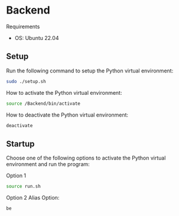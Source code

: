# Backend

Requirements
- OS: Ubuntu 22.04

## Setup

Run the following command to setup the Python virtual environment:
```bash
sudo ./setup.sh 
```
How to activate the Python virtual environment:
```bash
source /Backend/bin/activate
```
How to deactivate the Python virtual environment:
```bash
deactivate
```
## Startup

Choose one of the following options to activate the Python virtual environment and run the program:

Option 1
```bash
source run.sh
```

Option 2
Alias Option:
```bash
be
```

